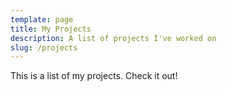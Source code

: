 ```yaml
---
template: page
title: My Projects
description: A list of projects I've worked on
slug: /projects
---
```

This is a list of my projects. Check it out!
